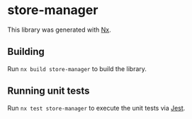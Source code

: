 # store-manager

This library was generated with [Nx](https://nx.dev).

## Building

Run `nx build store-manager` to build the library.

## Running unit tests

Run `nx test store-manager` to execute the unit tests via [Jest](https://jestjs.io).
